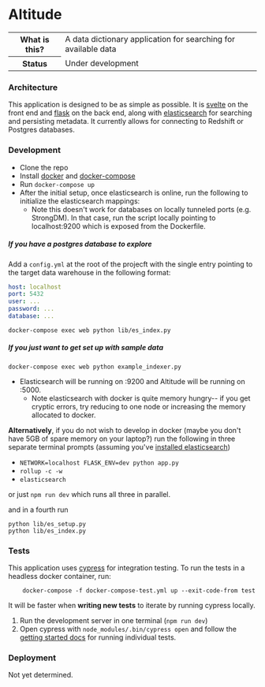 # Altitude

<table>
    <tr>
        <th> What is this? </th> 
        <td> A data dictionary application for searching for available data </td>
    </tr>
    <tr>
        <th> Status </th> 
        <td> Under development
    </tr>
</table>

### Architecture

This application is designed to be as simple as possible. It is [svelte](https://svelte.dev/) on the front end and [flask](https://flask.palletsprojects.com/en/1.1.x/) on the back end, along with [elasticsearch](https://www.elastic.co/) for searching and persisting metadata. It currently allows for connecting to Redshift or Postgres databases.

### Development

- Clone the repo
- Install [docker](https://docs.docker.com/install/) and [docker-compose](https://docs.docker.com/compose/install/)
- Run `docker-compose up`
- After the initial setup, once elasticsearch is online, run the following to initialize the elasticsearch mappings:
    * Note this doesn't work for databases on locally tunneled ports (e.g. StrongDM). In that case, run the script locally pointing to localhost:9200 which is exposed from the Dockerfile.


##### If you have a postgres database to explore

Add a `config.yml` at the root of the projecft with the single entry pointing to the target data warehouse in the following format:

```yaml
host: localhost
port: 5432
user: ...
password: ...
database: ...
```

```
docker-compose exec web python lib/es_index.py
```

##### If you just want to get set up with sample data

```
docker-compose exec web python example_indexer.py
```

- Elasticsearch will be running on :9200 and Altitude will be running on :5000.
    * Note elasticsearch with docker is quite memory hungry-- if you get cryptic errors, try reducing to one node or increasing the memory allocated to docker.

**Alternatively**, if you do not wish to develop in docker (maybe you don't have 5GB of spare memory on your laptop?) run the following in three separate terminal prompts (assuming you've [installed elasticsearch](https://www.elastic.co/guide/en/elasticsearch/reference/current/install-elasticsearch.html))

- `NETWORK=localhost FLASK_ENV=dev python app.py`
- `rollup -c -w`
- `elasticsearch`

or just `npm run dev` which runs all three in parallel.

and in a fourth run 

```
python lib/es_setup.py
python lib/es_index.py
```

### Tests

This application uses [cypress](https://www.cypress.io/) for integration testing. To run the tests in a headless docker container, run:

```
    docker-compose -f docker-compose-test.yml up --exit-code-from test
```

It will be faster when **writing new tests** to iterate by running cypress locally.

1. Run the development server in one terminal (`npm run dev`)
2. Open cypress with `node_modules/.bin/cypress open` and follow the [getting started docs](https://docs.cypress.io/guides/getting-started/testing-your-app.html) for running individual tests.

### Deployment

Not yet determined.
